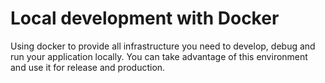 # Local development with Docker

Using docker to provide all infrastructure you need to develop, debug and run your application locally.
You can take advantage of this environment and use it for release and production.